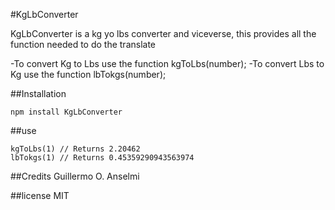 #KgLbConverter

KgLbConverter is a kg yo lbs converter and viceverse,
this provides all the function needed to do the translate


-To convert Kg to Lbs use the function kgToLbs(number);
-To convert Lbs to Kg use the function lbTokgs(number);

##Installation
```
npm install KgLbConverter
```
##use

```
kgToLbs(1) // Returns 2.20462
lbTokgs(1) // Returns 0.45359290943563974
```
##Credits
Guillermo O. Anselmi

##license
MIT
